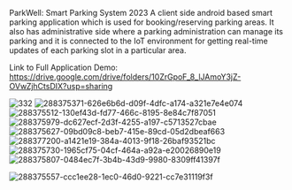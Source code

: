 ParkWell: Smart Parking System 2023
A client side android based smart parking application which is used for booking/reserving parking areas. It also has administrative side where a parking administration can manage its parking and it is connected to the IoT environment for getting real-time updates of each parking slot in a particular area.

Link to Full Application Demo: https://drive.google.com/drive/folders/10ZrGpoF_8_lJAmoY3jZ-OVwZjhCtsDIX?usp=sharing

![332](https://github.com/YounisAyoubParray/ParkWell-SmartParkingSystem/assets/79849417/7cecf8fa-aabc-4f31-b2a1-1000c8c2e5dc)
![288375371-626e6b6d-d09f-4dfc-a174-a321e7e4e074](https://github.com/YounisAyoubParray/ParkWell-SmartParkingSystem/assets/79849417/4f06e5fa-e0c3-4091-a304-088543c09b73)
![288375512-130ef43d-fd77-466c-8195-8e84c7f87051](https://github.com/YounisAyoubParray/ParkWell-SmartParkingSystem/assets/79849417/92eaec8e-8415-4b4e-a571-2cc9d619801b)
![288375979-dc627ecf-2d3f-4255-a197-c5713527cbae](https://github.com/YounisAyoubParray/ParkWell-SmartParkingSystem/assets/79849417/738133c2-9df2-4fa6-8fd6-e98c93838ecd)
![288375627-09bd09c8-beb7-415e-89cd-05d2dbeaf663](https://github.com/YounisAyoubParray/ParkWell-SmartParkingSystem/assets/79849417/8b8735d5-f382-49a6-8478-d8fdc5d9538c)
![288377200-a1421e19-384a-4013-9f18-26baf93521bc](https://github.com/YounisAyoubParray/ParkWell-SmartParkingSystem/assets/79849417/7a27ec79-d8d8-41bd-af1b-89d93e97fa15)
![288375730-1965cf75-04cf-464a-a92a-e20026890e19](https://github.com/YounisAyoubParray/ParkWell-SmartParkingSystem/assets/79849417/6964d764-9d90-4d27-96ef-e50293ec1f6b)
![288375807-0484ec7f-3b4b-43d9-9980-8309ff41397f](https://github.com/YounisAyoubParray/ParkWell-SmartParkingSystem/assets/79849417/00b92ade-2848-46db-8d65-078844abf838)

![288375557-ccc1ee28-1ec0-46d0-9221-cc7e31119f3f](https://github.com/YounisAyoubParray/ParkWell-SmartParkingSystem/assets/79849417/9eb5d60f-0a27-4e47-b3bd-d7e35ea4defe)
